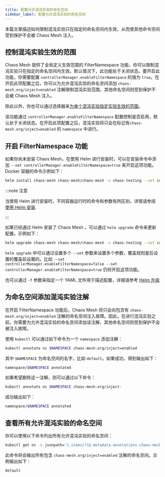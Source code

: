 ```yaml
---
title: 配置允许混沌实验的命名空间
sidebar_label: 配置允许混沌实验的命名空间
---
```


本篇文章描述如何限制混沌实验只在指定的命名空间内生效，从而使其他命令空间受到保护不会被 Chaos Mesh 注入。

## 控制混沌实验生效的范围

Chaos Mesh 提供了全局定义生效范围的 FilterNamespace 功能，你可以限制混沌实验只在指定的命名空间内生效。默认情况下，此功能处于关闭状态。要开启此功能，你需要配置 `controllerManager.enableFilterNamespace` 的值为 `true`。在开启此项配置之后，你可以为允许混沌实验的命名空间添加 `chaos-mesh.org/inject=enabled` 注解限制混沌实验范围，其他命名空间则受到保护不会被 Chaos Mesh 注入。

除此以外，你也可以通过选择器来[为单个混沌实验指定实验生效的范围]("./define-chaos-experiment-scope")。

该功能通过 `controllerManager.enableFilterNamespace` 配置控制是否启用，默认处于关闭状态。在开启此项配置之后，混沌实验将只会在标记有`chaos-mesh.org/inject=enabled` 的 `namespace` 中进行。

## 开启 FilterNamespace 功能

如果你尚未安装 Chaos Mesh，在使用 Helm 进行安装时，可以在安装命令中添加 `--set controllerManager.enableFilterNamespace=true` 来开启这项功能。Docker 容器的命令示例如下：

```bash
helm install chaos-mesh chaos-mesh/chaos-mesh -n chaos-testing --set controllerManager.enableFilterNamespace=true
```

:::note 注意

当使用 Helm 进行安装时，不同容器运行时的命令和参数有所区别，详情请参阅[使用 Helm 安装](define-chaos-experiment-scope.md).

:::

如果已经通过 Helm 安装了 Chaos Mesh ，可以通过 `helm upgrade` 命令来更新配置。示例如下：

```bash
helm upgrade chaos-mesh chaos-mesh/chaos-mesh -n chaos-testing --set controllerManager.enableFilterNamespace=true
```

`helm upgrade` 中可以通过设置多个 `--set` 参数来设置多个参数，覆盖规则是后设置的覆盖前设置的。比如 `--set controllerManager.enableFilterNamespace=false --set controllerManager.enableFilterNamespace=true` 仍将开启这项功能。

也可以通过 `-f` 参数来指定一个 YAML 文件用于描述配置，详细请参考 [Helm 升级](https://helm.sh/zh/docs/helm/helm_upgrade/#%E7%AE%80%E4%BB%8B)

## 为命名空间添加混沌实验注解

在开启 FilterNamespace 功能后，Chaos Mesh 将只会向包含有 `chaos-mesh.org/inject=enabled` 注解的命名空间注入故障。因此，在进行混沌实验之前，你需要为允许混沌实验的命名空间添加该注解，其他命名空间则受到保护不会被注入故障。

使用 `kubectl` 可以通过如下命令为一个 `namespace` 添加注解：

```bash
kubectl annotate ns $NAMESPACE chaos-mesh.org/inject=enabled
```

其中 `$NAMESPACE` 为命名空间的名字，比如 `default`。如果成功，得到输出如下：

```bash
namespace/$NAMESPACE annotated
```

如果希望删除这一注解，则可以通过以下命令：

```bash
kubectl annotate ns $NAMESPACE chaos-mesh.org/inject-
```

成功输出如下：

```bash
namespace/$NAMESPACE annotated
```

## 查看所有允许混沌实验的命名空间

你可以使用以下命令列出所有允许混沌实验的命名空间：

```bash
kubectl get ns -o jsonpath='{.items[?(@.metadata.annotations.chaos-mesh\.org/inject=="enabled")].metadata.name}'
```

此命令将会输出所有包含 `chaos-mesh.org/inject=enabled` 注解的命名空间。示例输出如下：

```bash
default
```
